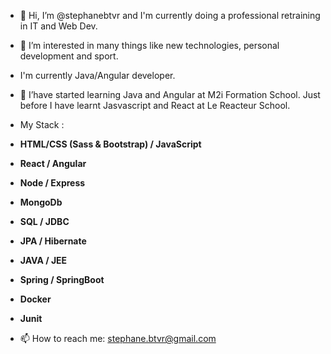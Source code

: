 - 👋 Hi, I’m @stephanebtvr and I'm currently doing a professional retraining in IT and Web Dev.
- 👀 I’m interested in many things like new technologies, personal development and sport.
- I'm currently Java/Angular developer.
- 🌱 I’have started learning Java and Angular at M2i Formation School. Just before I have learnt Jasvascript and React at Le Reacteur School.
- My Stack :
-  __HTML/CSS (Sass & Bootstrap) / JavaScript__
- __React / Angular__
- __Node / Express__
- __MongoDb__
- __SQL / JDBC__
- __JPA / Hibernate__
- __JAVA / JEE__         
- __Spring / SpringBoot__ 
- __Docker__ 
- __Junit__         

- 📫 How to reach me: stephane.btvr@gmail.com

<!---
stephanebtvr/stephanebtvr is a ✨ special ✨ repository because its `README.md` (this file) appears on your GitHub profile.
You can click the Preview link to take a look at your changes.
--->
